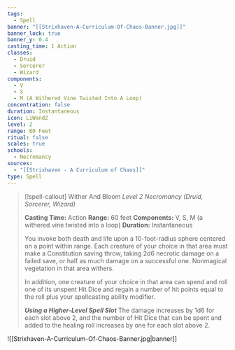 ```yaml
---
tags:
  - Spell
banner: "[[Strixhaven-A-Curriculum-Of-Chaos-Banner.jpg]]"
banner_lock: true
banner_y: 0.4
casting_time: 1 Action
classes:
  - Druid
  - Sorcerer
  - Wizard
components:
  - V
  - S
  - M (A Withered Vine Twisted Into A Loop)
concentration: false
duration: Instantaneous
icon: LiWand2
level: 2
range: 60 Feet
ritual: false
scales: true
schools:
  - Necromancy
sources:
  - "[[Strixhaven - A Curriculum of Chaos]]"
type: Spell
---
```

>[!spell-callout] Wither And Bloom
>_Level 2 Necromancy (Druid, Sorcerer, Wizard)_
>
>**Casting Time:** Action
>**Range:** 60 feet
>**Components:** V, S, M (a withered vine twisted into a loop)
>**Duration:** Instantaneous
>
>You invoke both death and life upon a 10-foot-radius sphere centered on a point within range. Each creature of your choice in that area must make a Constitution saving throw, taking 2d6 necrotic damage on a failed save, or half as much damage on a successful one. Nonmagical vegetation in that area withers.
>
>In addition, one creature of your choice in that area can spend and roll one of its unspent Hit Dice and regain a number of hit points equal to the roll plus your spellcasting ability modifier.
>
>**_Using a Higher-Level Spell Slot_** The damage increases by 1d6 for each slot above 2, and the number of Hit Dice that can be spent and added to the healing roll increases by one for each slot above 2.

![[Strixhaven-A-Curriculum-Of-Chaos-Banner.jpg|banner]]